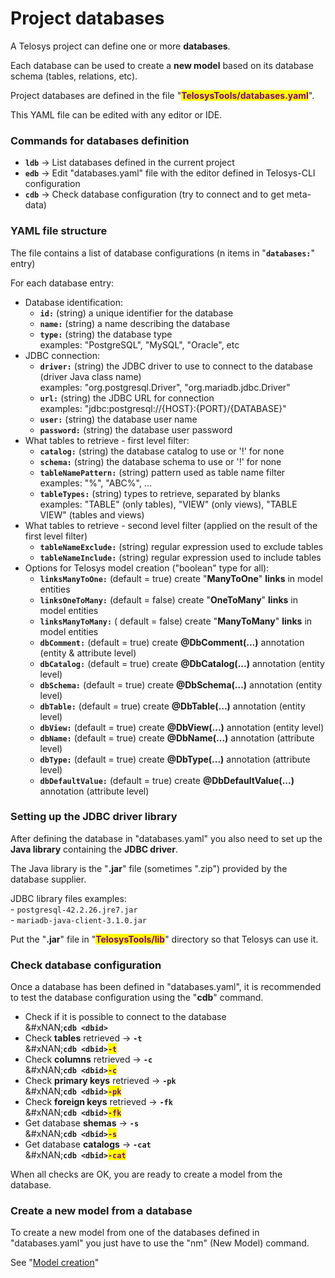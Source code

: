 # Project databases

A Telosys project can define one or more **databases**.&#x20;

Each database can be used to create a **new model** based on its database schema (tables, relations, etc).

Project databases are defined in the file "<mark style="color:purple;">**TelosysTools/databases.yaml**</mark>".

This YAML file can be edited with any editor or IDE.



### Commands for databases definition

* **`ldb`**  -> List databases defined in the current project&#x20;
* **`edb`** -> Edit "databases.yaml" file with the editor defined in Telosys-CLI configuration
* **`cdb`** ->  Check database configuration (try to connect and to get meta-data)



### YAML file structure

The file contains a list of database configurations (n items in "**`databases:`**" entry)

For each database entry:

* Database identification:&#x20;
  * **`id:`**   (string) a unique identifier for the database&#x20;
  * **`name:`**  (string) a name describing the database&#x20;
  * **`type:`**  (string) the database type \
    &#x20;    examples: "PostgreSQL", "MySQL", "Oracle", etc
* JDBC connection:
  * **`driver:`**  (string) the JDBC driver to use to connect to the database (driver Java class name)  \
    &#x20;    examples:  "org.postgresql.Driver",  "org.mariadb.jdbc.Driver"
  * **`url:`**    (string)  the JDBC URL for connection  \
    &#x20;    examples:    "jdbc:postgresql://{HOST}:{PORT}/{DATABASE}"&#x20;
  * **`user:`**  (string)  the database user name&#x20;
  * **`password:`** (string)  the database user password&#x20;
* What tables to retrieve - first level filter:
  * **`catalog:`**  (string)  the database catalog to use or  '!' for none &#x20;
  * **`schema:`** (string)  the database schema to use or  '!' for none
  * **`tableNamePattern:`**  (string) pattern used as table name filter \
    &#x20;    examples:  "%",   "ABC%",  ...&#x20;
  * **`tableTypes:`**  (string)  types to retrieve, separated by blanks \
    &#x20;    examples: "TABLE" (only tables),  "VIEW" (only views),  "TABLE VIEW" (tables and views)
* What tables to retrieve - second level filter (applied on the result of the first level filter)
  * **`tableNameExclude:`**  (string)  regular expression used to exclude tables
  * **`tableNameInclude:`**  (string)  regular expression used to include tables
* Options for Telosys model creation ("boolean" type for all):
  * **`linksManyToOne:`**  (default = true)  create "**ManyToOne**" **links** in model entities
  * **`linksOneToMany:`** (default = false)  create "**OneToMany**" **links** in model entities
  * **`linksManyToMany:`** ( default = false)  create "**ManyToMany**" **links** in model entities
  * **`dbComment:`** (default = true)  create **@DbComment(...)** annotation (entity & attribute level)
  * **`dbCatalog:`** (default = true)  create **@DbCatalog(...)** annotation (entity level)
  * **`dbSchema:`** (default = true) create **@DbSchema(...)** annotation (entity level)
  * **`dbTable:`** (default = true) create **@DbTable(...)** annotation (entity level)
  * **`dbView:`** (default = true) create **@DbView(...)** annotation (entity level)
  * **`dbName:`** (default = true) create **@DbName(...)** annotation (attribute level)
  * **`dbType:`** (default = true)  create **@DbType(...)** annotation (attribute level)
  * **`dbDefaultValue:`** (default = true) create **@DbDefaultValue(...)** annotation (attribute level)



### Setting up the JDBC driver library

After defining the database in "databases.yaml" you also need to set up the **Java library** containing the **JDBC driver**.

The Java library is the "**.jar**" file (sometimes ".zip") provided by the database supplier.

JDBC library files examples:\
&#x20;   \-  `postgresql-42.2.26.jre7.jar` \
&#x20;   \-  `mariadb-java-client-3.1.0.jar`

Put the "**.jar**" file in  "<mark style="color:purple;">**TelosysTools/lib**</mark>" directory so that Telosys can use it.



### Check database configuration

Once a database has been defined in "databases.yaml", it is recommended to test the database configuration using the "**cdb**" command.

* Check if it is possible to connect to the database\
  &#xNAN;**`cdb <dbid>`**
* Check **tables** retrieved ->  **`-t`**\
  &#xNAN;**`cdb <dbid>`**<mark style="color:purple;">**`-t`**</mark>
* Check **columns** retrieved ->  **`-c`**\
  &#xNAN;**`cdb <dbid>`**<mark style="color:purple;">**`-c`**</mark>
* Check **primary keys** retrieved ->  **`-pk`**\
  &#xNAN;**`cdb <dbid>`**<mark style="color:purple;">**`-pk`**</mark>
* Check **foreign keys** retrieved ->  **`-fk`**\
  &#xNAN;**`cdb <dbid>`**<mark style="color:purple;">**`-fk`**</mark>
* Get database **shemas**  ->  **`-s`**\
  &#xNAN;**`cdb <dbid>`**<mark style="color:purple;">**`-s`**</mark>
* Get database **catalogs** ->  **`-cat`**\
  &#xNAN;**`cdb <dbid>`**<mark style="color:purple;">**`-cat`**</mark>

When all checks are OK, you are ready to create a model from the database.



### Create a new model from a database

To create a new model from one of the databases defined in "databases.yaml" you just have to use the "nm" (New Model) command.

See "[Model creation](models/model-creation.md)"
